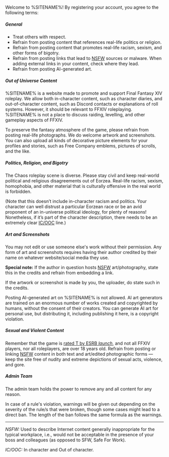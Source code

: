 Welcome to %SITENAME%! By registering your account, you agree to the following terms:

##### General

- Treat others with respect.
- Refrain from posting content that references real-life politics or religion.
- Refrain from posting content that promotes real-life racism, sexism, and other forms of bigotry.
- Refrain from posting links that lead to <a id="nsfw-ref" href="/rules#nsfw">NSFW</a> sources or malware. When adding external links in your content, check where they lead.
- Refrain from posting AI-generated art.

##### Out of Universe Content

%SITENAME% is a website made to promote and support Final Fantasy XIV roleplay. We allow both in-character content, such as character diaries, and out-of-character content, such as Discord contacts or explanations of roll systems. However, it should be relevant to FFXIV roleplaying. %SITENAME% is not a place to discuss raiding, levelling, and other gameplay aspects of FFXIV.

To preserve the fantasy atmosphere of the game, please refrain from posting real-life photographs. We do welcome artwork and screenshots. You can also upload all kinds of decorative picture elements for your profiles and stories, such as Free Company emblems, pictures of scrolls, and the like.

##### Politics, Religion, and Bigotry

The Chaos roleplay scene is diverse. Please stay civil and keep real-world political and religious disagreements out of Eorzea. Real-life racism, sexism, homophobia, and other material that is culturally offensive in the real world is forbidden.

(Note that this doesn’t include in-character racism and politics. Your character can well distrust a particular Eorzean race or be an avid proponent of an in-universe political ideology, for plenty of reasons! Nonetheless, if it’s part of the character description, there needs to be an extremely clear <a href="/rules#ic-ooc">IC/OOC</a> line.)


##### Art and Screenshots

You may not edit or use someone else's work without their permission. Any form of art and screenshots requires having their author credited by their name on whatever website/social media they use.

**Special note:** If the author in question hosts <a href="/rules#nsfw">NSFW</a> art/photography, state this in the credits and refrain from embedding a link.

If the artwork or screenshot is made by you, the uploader, do state such in the credits.

Posting AI-generated art on %SITENAME% is not allowed. AI art generators are trained on an enormous number of works created and copyrighted by humans, without the consent of their creators. You can generate AI art for personal use, but distributing it, including publishing it here, is a copyright violation.


##### Sexual and Violent Content

Remember that the game is <a href="https://www.esrb.org/ratings/29479/FINAL+FANTASY+XIV/" target="_blank">rated T by ESRB <i class="notranslate material-icons q-icon external-link-icon">launch</i></a>, and not all FFXIV players, nor all roleplayers, are over 18 years old. Refrain from posting or linking <a href="/rules#nsfw">NSFW</a> content in both text and art/edited photographic forms — keep the site free of nudity and extreme depictions of sexual acts, violence, and gore.


##### Admin Team

The admin team holds the power to remove any and all content for any reason.

In case of a rule's violation, warnings will be given out depending on the severity of the rule/s that were broken, though some cases might lead to a direct ban. The length of the ban follows the same formula as the warnings.

<hr />

<dfn id="nsfw">NSFW:</dfn> Used to describe Internet content generally inappropriate for the typical workplace, i.e., would not be acceptable in the presence of your boss and colleagues (as opposed to SFW, Safe For Work).

<dfn id="ic-ooc">IC/OOC:</dfn> In character and Out of character.
